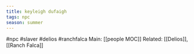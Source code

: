 ```yaml
---
title: keyleigh dufaigh
tags: npc
season: summer
---
```

 
#npc #slaver #delios #ranchfalca
Main: [[people MOC]]
Related: [[Delios]], [[Ranch Falca]]


